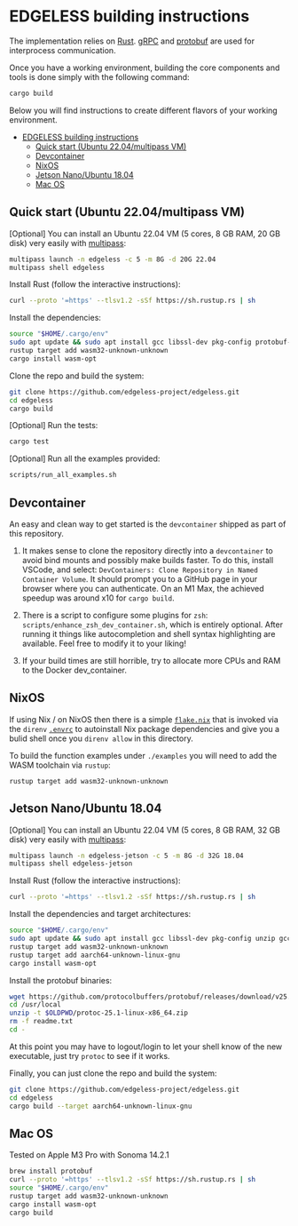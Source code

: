 # EDGELESS building instructions

The implementation relies on [Rust](https://www.rust-lang.org/).
[gRPC](https://grpc.io/) and [protobuf](https://protobuf.dev/) are used for interprocess communication.

Once you have a working environment, building the core components and tools is done simply with the following command:

```bash
cargo build
```

Below you will find instructions to create different flavors of your working environment.

- [EDGELESS building instructions](#edgeless-building-instructions)
  - [Quick start (Ubuntu 22.04/multipass VM)](#quick-start-ubuntu-2204multipass-vm)
  - [Devcontainer](#devcontainer)
  - [NixOS](#nixos)
  - [Jetson Nano/Ubuntu 18.04](#jetson-nanoubuntu-1804)
  - [Mac OS](#mac-os)

## Quick start (Ubuntu 22.04/multipass VM)

[Optional] You can install an Ubuntu 22.04 VM (5 cores, 8 GB RAM, 20 GB disk) very easily with [multipass](https://multipass.run/):

```bash
multipass launch -n edgeless -c 5 -m 8G -d 20G 22.04
multipass shell edgeless
```

Install Rust (follow the interactive instructions):

```bash
curl --proto '=https' --tlsv1.2 -sSf https://sh.rustup.rs | sh
```

Install the dependencies:

```bash
source "$HOME/.cargo/env"
sudo apt update && sudo apt install gcc libssl-dev pkg-config protobuf-compiler make g++ -y
rustup target add wasm32-unknown-unknown
cargo install wasm-opt
```

Clone the repo and build the system:

```bash
git clone https://github.com/edgeless-project/edgeless.git
cd edgeless
cargo build
```

[Optional] Run the tests:

```bash
cargo test
```

[Optional] Run all the examples provided:

```bash
scripts/run_all_examples.sh
```

## Devcontainer

An easy and clean way to get started is the `devcontainer` shipped as part of this
repository. 

1. It makes sense to clone the repository directly into a `devcontainer` to avoid
bind mounts and possibly make builds faster. To do this, install VSCode, and
select: `DevContainers: Clone Repository in Named Container Volume`. It should
prompt you to a GitHub page in your browser where you can authenticate. On an
M1 Max, the achieved speedup was around x10 for `cargo build`.

2. There is a script to configure some plugins for `zsh`:
`scripts/enhance_zsh_dev_container.sh`, which is entirely optional. After
running it things like autocompletion and shell syntax highlighting are
available. Feel free to modify it to your liking!

3. If your build times are still horrible, try to allocate more CPUs and RAM to
   the Docker dev_container.


## NixOS

If using Nix / on NixOS then there is a simple [`flake.nix`](./flake.nix) that is invoked via the `direnv` [`.envrc`](./.envrc) to autoinstall Nix package dependencies and give you a bulid shell once you `direnv allow` in this directory.

To build the function examples under `./examples` you will need to add the WASM toolchain via `rustup`:

```shell
rustup target add wasm32-unknown-unknown
```

## Jetson Nano/Ubuntu 18.04

[Optional] You can install an Ubuntu 22.04 VM (5 cores, 8 GB RAM, 32 GB disk) very easily with [multipass](https://multipass.run/):

```bash
multipass launch -n edgeless-jetson -c 5 -m 8G -d 32G 18.04
multipass shell edgeless-jetson
```

Install Rust (follow the interactive instructions):

```bash
curl --proto '=https' --tlsv1.2 -sSf https://sh.rustup.rs | sh
```

Install the dependencies and target architectures:

```bash
source "$HOME/.cargo/env"
sudo apt update && sudo apt install gcc libssl-dev pkg-config unzip gcc-aarch64-linux-gnu make g++ -y
rustup target add wasm32-unknown-unknown
rustup target add aarch64-unknown-linux-gnu
cargo install wasm-opt
```

Install the protobuf binaries:

```bash
wget https://github.com/protocolbuffers/protobuf/releases/download/v25.1/protoc-25.1-linux-x86_64.zip
cd /usr/local
unzip -t $OLDPWD/protoc-25.1-linux-x86_64.zip
rm -f readme.txt
cd -
```

At this point you may have to logout/login to let your shell know of the new executable, just try `protoc` to see if it works.

Finally, you can just clone the repo and build the system:

```bash
git clone https://github.com/edgeless-project/edgeless.git
cd edgeless
cargo build --target aarch64-unknown-linux-gnu
```

## Mac OS

Tested on Apple M3 Pro with Sonoma 14.2.1

```bash
brew install protobuf
curl --proto '=https' --tlsv1.2 -sSf https://sh.rustup.rs | sh
source "$HOME/.cargo/env"
rustup target add wasm32-unknown-unknown
cargo install wasm-opt
cargo build
```
